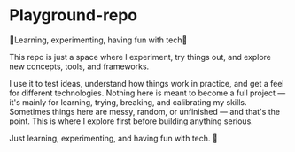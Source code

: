 # Playground-repo
🧪Learning, experimenting, having fun with tech🚀

This repo is just a space where I experiment, try things out, and explore new concepts, tools, and frameworks.

I use it to test ideas, understand how things work in practice, and get a feel for different technologies. Nothing here is meant to become a full project — it's mainly for learning, trying, breaking, and calibrating my skills. Sometimes things here are messy, random, or unfinished — and that's the point. This is where I explore first before building anything serious.

Just learning, experimenting, and having fun with tech. 🚀

